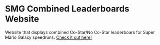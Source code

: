 # SMG Combined Leaderboards Website

Website that displays combined Co-Star/No Co-Star leaderboars for Super Mario Galaxy speedruns.
[Check it out here!](https://samuelgoeren.github.io/smgcombinedlbs/)
